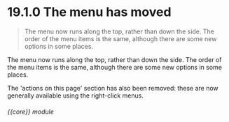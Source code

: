 # 19.1.0    The menu has moved

> The menu now runs along the top, rather than down the side. The order of the menu items is the same, although there are some new options in some places. 

The menu now runs along the top, rather than down the side. The order of the menu items is the same, although there are some new options in some places.

The 'actions on this page' section has also been removed: these are now generally available using the right-click menus. 

###### {{core}} module

